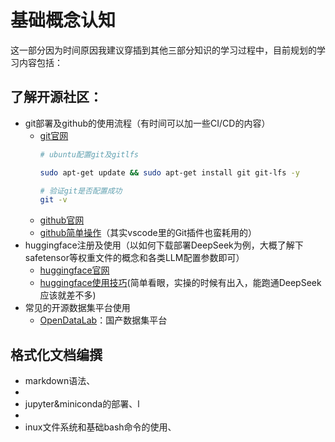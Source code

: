 # 基础概念认知
这一部分因为时间原因我建议穿插到其他三部分知识的学习过程中，目前规划的学习内容包括：
## 了解开源社区：
- git部署及github的使用流程（有时间可以加一些CI/CD的内容）
  - [git官网](https://git-scm.com/)
    ```bash
    # ubuntu配置git及gitlfs

    sudo apt-get update && sudo apt-get install git git-lfs -y

    # 验证git是否配置成功
    git -v
    ```
  - [github官网](https://github.com/)
  - [github简单操作](https://www.runoob.com/git/git-basic-operations.html)（其实vscode里的Git插件也蛮耗用的）
- huggingface注册及使用（以如何下载部署DeepSeek为例，大概了解下safetensor等权重文件的概念和各类LLM配置参数即可）
  - [huggingface官网](huggingface.co)
  - [huggingface使用技巧](https://blog.csdn.net/qq_61829672/article/details/143195653)(简单看眼，实操的时候有出入，能跑通DeepSeek应该就差不多)
- 常见的开源数据集平台使用
  - [OpenDataLab](https://opendatalab.com/)：国产数据集平台
## 格式化文档编撰
- markdown语法、
- 
- jupyter&miniconda的部署、l
- 
- inux文件系统和基础bash命令的使用、